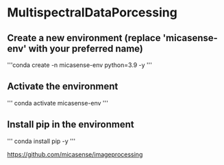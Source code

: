 # MultispectralDataPorcessing
## Create a new environment (replace 'micasense-env' with your preferred name)
'''conda create -n micasense-env python=3.9 -y
'''
## Activate the environment
'''
conda activate micasense-env
'''

## Install pip in the environment
'''
conda install pip -y
'''


https://github.com/micasense/imageprocessing
